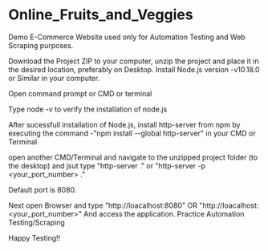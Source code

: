 # Online_Fruits_and_Veggies
 
Demo E-Commerce Website used only for Automation Testing and Web Scraping purposes.

Download the Project ZIP to your computer, unzip the project and place it in the desired location, preferably on Desktop.
Install Node.js version -v10.18.0 or Similar in your computer.

Open command prompt or CMD or terminal

Type node -v to verify the installation of node.js

After sucessfull installation of Node.js, install http-server from npm by executing the command -"npm install --global http-server" in your CMD or Terminal

open another CMD/Terminal and navigate to the unzipped project folder (to the desktop) and jsut type "http-server ." or "http-server -p <your_port_number> ."

Default port is 8080.

Next open Browser and type "http://loacalhost:8080" OR "http://loacalhost:<your_port_number>" And access the application. Practice Automation Testing/Scraping

Happy Testing!!

